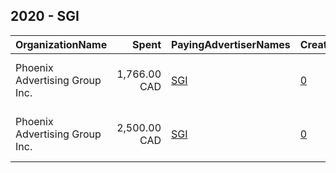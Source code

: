 ## 2020 - SGI 
|OrganizationName|Spent|PayingAdvertiserNames|CreativeUrls|Impressions|Genders|AgeBrackets|CountryCodes|BillingAddresses|CandidateBallotInformation|
|:---|---:|:---|:---|---:|:---|:---|:---|:---|:---|
|Phoenix Advertising Group  Inc.|1,766.00 CAD|[SGI](2020/SGI.md)|[0](https://www.snap.com/political-ads/asset/9e7cddbf0f2accd817736f1fb10092b2058fa97a6289a3e44d9ac23d7f341d6b?mediaType=mp4)|1,100,052||16+|canada|"195-1621 Albert St,Regina,S4P 2S5,CA"||
|Phoenix Advertising Group  Inc.|2,500.00 CAD|[SGI](2020/SGI.md)|[0](https://www.snap.com/political-ads/asset/a533819b953983fbbbed33dbaa074deab8d42982962e39f962c54fc2f759ab5a?mediaType=mp4)|1,648,278||16+|canada|"195-1621 Albert St,Regina,S4P 2S5,CA"||
